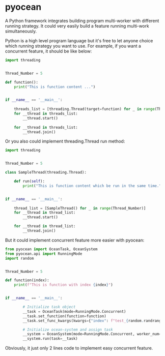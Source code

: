 # pyocean
A Python framework integrates building program multi-worker with different running strategy.
It could very easily build a feature running multi-work simultaneously.

Python is a high level program language but it's free to let anyone choice which running strategy you want to use.
For example, if you want a concurrent feature, it should be like below:

```python
import threading


Thread_Number = 5

def function():
    print("This is function content ...")


if __name__ == '__main__':
    
    threads_list = [threading.Thread(target=function) for _ in range(Thread_Number)]
    for __thread in threads_list:
        __thread.start()
    
    for __thread in threads_list:
        __thread.join()
```

Or you also could implement threading.Thread run method:

```python
import threading


Thread_Number = 5

class SampleThread(threading.Thread):

    def run(self):
        print("This is function content which be run in the same time.")


if __name__ == '__main__':
    
    thread_list = [SampleThread() for _ in range(Thread_Number)]
    for __thread in thread_list:
        __thread.start()

    for __thread in thread_list:
        __thread.join()
```

But it could implement concurrent feature more easier with pyocean:

```python
from pyocean import OceanTask, OceanSystem
from pyocean.api import RunningMode
import random


Thread_Number = 5

def function(index):
    print(f"This is function with index {index}")


if __name__ == '__main__':

        # Initialize task object
        __task = OceanTask(mode=RunningMode.Concurrent)
        __task.set_function(function=function)
        __task.set_func_kwargs(kwargs={"index": f"test_{random.randrange(10,20)}"})

        # Initialize ocean-system and assign task
        __system = OceanSystem(mode=RunningMode.Concurrent, worker_num=Thread_Number)
        __system.run(task=__task)
```

Obviously, it just only 2 lines code to implement easy concurrent feature.
